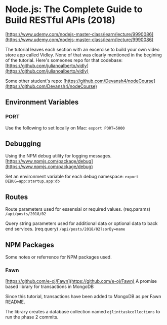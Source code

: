 # Node.js: The Complete Guide to Build RESTful APIs (2018)

[https://www.udemy.com/nodejs-master-class/learn/lecture/9990086](https://www.udemy.com/nodejs-master-class/learn/lecture/9990086)

The tutorial leaves each section with an excercise to build your own video store app called Vidley. None of that was clearly
mentioned in the begining of the tutorial. Here's someones repo for that codebase:
[https://github.com/julianoalberto/vidly](https://github.com/julianoalberto/vidly)

Some other student's repo:
[https://github.com/Devansh4/nodeCourse](https://github.com/Devansh4/nodeCourse)

## Environment Variables

### PORT
Use the following to set locally on Mac:
`export PORT=5000`


## Debugging

Using the NPM debug utility for logging messages.
[https://www.npmjs.com/package/debug](https://www.npmjs.com/package/debug)

Set an environment variable for each debug namespace:
`export DEBUG=app:startup,app:db`


## Routes

Route parameters used for essensial or required values. (req.params)
```/api/posts/2018/02```

Query string parameters used for additional data or optional data to back end services. (req.query)
```/api/posts/2018/02?sorBy=name```


## NPM Packages
Some notes or referrence for NPM packages used.

### Fawn
[https://github.com/e-oj/Fawn](https://github.com/e-oj/Fawn)
A promise based library for transactions in MongoDB

Since this tutorial, transactions have been added to MongoDB as per Fawn README.

The library creates a database collection named `ojlinttaskcollections` to run the phase 2 commits.




